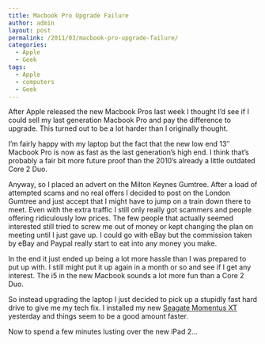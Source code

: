 ```yaml
---
title: Macbook Pro Upgrade Failure
author: admin
layout: post
permalink: /2011/03/macbook-pro-upgrade-failure/
categories:
  - Apple
  - Geek
tags:
  - Apple
  - computers
  - Geek
---
```

After Apple released the new Macbook Pros last week I thought I&#8217;d see if I could sell my last generation Macbook Pro and pay the difference to upgrade. This turned out to be a lot harder than I originally thought.

I&#8217;m fairly happy with my laptop but the fact that the new low end 13&#8243; Macbook Pro is now as fast as the last generation&#8217;s high end. I think that&#8217;s probably a fair bit more future proof than the 2010&#8217;s already a little outdated Core 2 Duo.

Anyway, so I placed an advert on the Milton Keynes Gumtree. After a load of attempted scams and no real offers I decided to post on the London Gumtree and just accept that I might have to jump on a train down there to meet. Even with the extra traffic I still only really got scammers and people offering ridiculously low prices. The few people that actually seemed interested still tried to screw me out of money or kept changing the plan on meeting until I just gave up. I could go with eBay but the commission taken by eBay and Paypal really start to eat into any money you make.

In the end it just ended up being a lot more hassle than I was prepared to put up with. I still might put it up again in a month or so and see if I get any interest. The i5 in the new Macbook sounds a lot more fun than a Core 2 Duo.

So instead upgrading the laptop I just decided to pick up a stupidly fast hard drive to give me my tech fix. I installed my new [Seagate Momentus XT][1] yesterday and things seem to be a good amount faster.

Now to spend a few minutes lusting over the new iPad 2&#8230;

 [1]: http://www.seagate.com/www/en-gb/products/laptops/laptop-hdd/